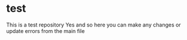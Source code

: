 # test
This is a test repository
Yes and so here you can make any changes or update errors from the main file
